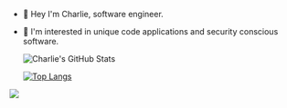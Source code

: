 - 👋 Hey I'm Charlie, software engineer.

- 👀 I'm interested in unique code applications and security conscious software.
  
  ![Charlie's GitHub Stats](https://github-readme-stats.vercel.app/api?username=charlieoriginal&show_icons=true&theme=radical)
  
  [![Top Langs](https://github-readme-stats.vercel.app/api/top-langs/?username=charlieoriginal&layout=compact&theme=radical)](https://github.com/charlieoriginal/github-readme-stats)

![](https://github-profile-summary-cards.vercel.app/api/cards/profile-details?username=charlieoriginal&theme=vue)

